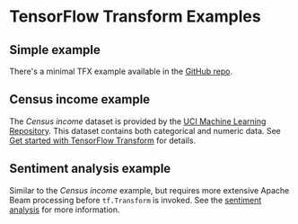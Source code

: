 <!-- See: www.tensorflow.org/tfx/transform/ -->

# TensorFlow Transform Examples

## Simple example

There's a minimal TFX example available in the [GitHub repo](./simple_example.py).

## Census income example

The *Census income* dataset is provided by the
[UCI Machine Learning Repository](https://archive.ics.uci.edu/ml/datasets/Census+Income).
This dataset contains both categorical and numeric data. See
[Get started with TensorFlow Transform](https://github.com/tensorflow/transform/blob/master/docs/get_started.ipynb)
for details.

## Sentiment analysis example

Similar to the *Census income* example, but requires more extensive Apache Beam
processing before `tf.Transform` is invoked. See the
[sentiment analysis](./sentiment.md) for more information.
